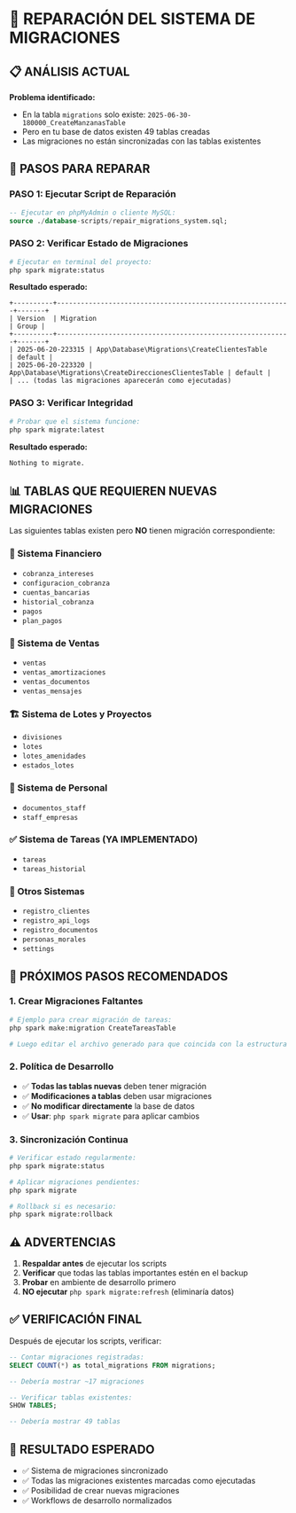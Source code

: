 # 🔧 REPARACIÓN DEL SISTEMA DE MIGRACIONES

## 📋 ANÁLISIS ACTUAL

**Problema identificado:**
- En la tabla `migrations` solo existe: `2025-06-30-180000_CreateManzanasTable`
- Pero en tu base de datos existen 49 tablas creadas
- Las migraciones no están sincronizadas con las tablas existentes

## 🚀 PASOS PARA REPARAR

### PASO 1: Ejecutar Script de Reparación
```sql
-- Ejecutar en phpMyAdmin o cliente MySQL:
source ./database-scripts/repair_migrations_system.sql;
```

### PASO 2: Verificar Estado de Migraciones
```bash
# Ejecutar en terminal del proyecto:
php spark migrate:status
```

**Resultado esperado:**
```
+----------+-----------------------------------------------------------+-------+
| Version  | Migration                                                 | Group |
+----------+-----------------------------------------------------------+-------+
| 2025-06-20-223315 | App\Database\Migrations\CreateClientesTable      | default |
| 2025-06-20-223320 | App\Database\Migrations\CreateDireccionesClientesTable | default |
| ... (todas las migraciones aparecerán como ejecutadas)
```

### PASO 3: Verificar Integridad
```bash
# Probar que el sistema funcione:
php spark migrate:latest
```

**Resultado esperado:**
```
Nothing to migrate.
```

## 📊 TABLAS QUE REQUIEREN NUEVAS MIGRACIONES

Las siguientes tablas existen pero **NO** tienen migración correspondiente:

### 🏦 Sistema Financiero
- `cobranza_intereses`
- `configuracion_cobranza` 
- `cuentas_bancarias`
- `historial_cobranza`
- `pagos`
- `plan_pagos`

### 🏢 Sistema de Ventas
- `ventas`
- `ventas_amortizaciones`
- `ventas_documentos`
- `ventas_mensajes`

### 🏗️ Sistema de Lotes y Proyectos
- `divisiones`
- `lotes`
- `lotes_amenidades`
- `estados_lotes`

### 👥 Sistema de Personal
- `documentos_staff`
- `staff_empresas`

### ✅ Sistema de Tareas (YA IMPLEMENTADO)
- `tareas`
- `tareas_historial`

### 📝 Otros Sistemas
- `registro_clientes`
- `registro_api_logs`
- `registro_documentos`
- `personas_morales`
- `settings`

## 🎯 PRÓXIMOS PASOS RECOMENDADOS

### 1. Crear Migraciones Faltantes
```bash
# Ejemplo para crear migración de tareas:
php spark make:migration CreateTareasTable

# Luego editar el archivo generado para que coincida con la estructura existente
```

### 2. Política de Desarrollo
- ✅ **Todas las tablas nuevas** deben tener migración
- ✅ **Modificaciones a tablas** deben usar migraciones 
- ✅ **No modificar directamente** la base de datos
- ✅ **Usar**: `php spark migrate` para aplicar cambios

### 3. Sincronización Continua
```bash
# Verificar estado regularmente:
php spark migrate:status

# Aplicar migraciones pendientes:
php spark migrate

# Rollback si es necesario:
php spark migrate:rollback
```

## ⚠️ ADVERTENCIAS

1. **Respaldar antes** de ejecutar los scripts
2. **Verificar** que todas las tablas importantes estén en el backup
3. **Probar** en ambiente de desarrollo primero
4. **NO ejecutar** `php spark migrate:refresh` (eliminaría datos)

## ✅ VERIFICACIÓN FINAL

Después de ejecutar los scripts, verificar:

```sql
-- Contar migraciones registradas:
SELECT COUNT(*) as total_migrations FROM migrations;

-- Debería mostrar ~17 migraciones

-- Verificar tablas existentes:
SHOW TABLES;

-- Debería mostrar 49 tablas
```

## 🎉 RESULTADO ESPERADO

- ✅ Sistema de migraciones sincronizado
- ✅ Todas las migraciones existentes marcadas como ejecutadas  
- ✅ Posibilidad de crear nuevas migraciones
- ✅ Workflows de desarrollo normalizados